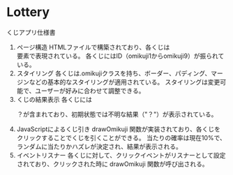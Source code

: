 # Lottery

くじアプリ仕様書
1. ページ構造
HTMLファイルで構築されており、各くじは<div>要素で表現されている。
各くじにはID（omikuji1からomikuji9）が振られている。
2. スタイリング
各くじは.omikujiクラスを持ち、ボーダー、パディング、マージンなどの基本的なスタイリングが適用されている。
スタイリングは変更可能で、ユーザーが好みに合わせて調整できる。
3. くじの結果表示
各くじには <p class="result">？が含まれており、初期状態では不明な結果（"？"）が表示されている。
4. JavaScriptによるくじ引き
drawOmikuji 関数が実装されており、各くじをクリックすることでくじを引くことができる。
当たりの確率は現在10%で、ランダムに当たりかハズレが決定され、結果が表示される。
5. イベントリスナー
各くじに対して、クリックイベントがリスナーとして設定されており、クリックされた時に drawOmikuji 関数が呼び出される。
